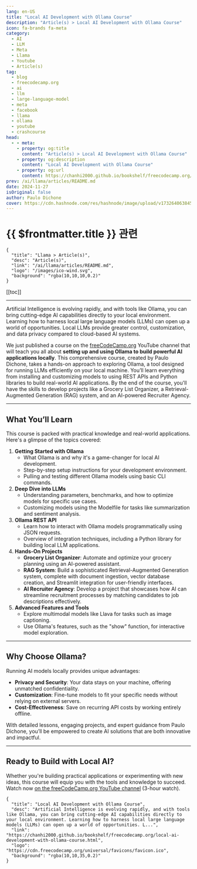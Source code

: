 ```yaml
---
lang: en-US
title: "Local AI Development with Ollama Course"
description: "Article(s) > Local AI Development with Ollama Course"
icon: fa-brands fa-meta
category:
  - AI
  - LLM
  - Meta
  - Llama
  - Youtube
  - Article(s)
tag:
  - blog
  - freecodecamp.org
  - ai
  - llm
  - large-language-model
  - meta
  - facebook
  - llama
  - ollama
  - youtube
  - crashcourse
head:
  - - meta:
    - property: og:title
      content: "Article(s) > Local AI Development with Ollama Course"
    - property: og:description
      content: "Local AI Development with Ollama Course"
    - property: og:url
      content: https://chanhi2000.github.io/bookshelf/freecodecamp.org/local-ai-development-with-ollama-course.html
prev: /ai/llama/articles/README.md
date: 2024-11-27
isOriginal: false
author: Paulo Dichone
cover: https://cdn.hashnode.com/res/hashnode/image/upload/v1732640638451/ecee4cf1-efb6-41cc-823b-4808bc1670df.jpeg
---
```


# {{ $frontmatter.title }} 관련

```component VPCard
{
  "title": "Llama > Article(s)",
  "desc": "Article(s)",
  "link": "/ai/llama/articles/README.md",
  "logo": "/images/ico-wind.svg",
  "background": "rgba(10,10,10,0.2)"
}
```

[[toc]]

---

<SiteInfo
  name="Local AI Development with Ollama Course"
  desc="Artificial Intelligence is evolving rapidly, and with tools like Ollama, you can bring cutting-edge AI capabilities directly to your local environment. Learning how to harness local large language models (LLMs) can open up a world of opportunities. L..."
  url="https://freecodecamp.org/news/local-ai-development-with-ollama-course"
  logo="https://cdn.freecodecamp.org/universal/favicons/favicon.ico"
  preview="https://cdn.hashnode.com/res/hashnode/image/upload/v1732640638451/ecee4cf1-efb6-41cc-823b-4808bc1670df.jpeg"/>

Artificial Intelligence is evolving rapidly, and with tools like Ollama, you can bring cutting-edge AI capabilities directly to your local environment. Learning how to harness local large language models (LLMs) can open up a world of opportunities. Local LLMs provide greater control, customization, and data privacy compared to cloud-based AI systems.

We just published a course on the [<FontIcon icon="fa-brands fa-free-code-camp"/>freeCodeCamp.org](http://freeCodeCamp.org) YouTube channel that will teach you all about **setting up and using Ollama to build powerful AI applications locally**. This comprehensive course, created by Paulo Dichone, takes a hands-on approach to exploring Ollama, a tool designed for running LLMs efficiently on your local machine. You’ll learn everything from installing and customizing models to using REST APIs and Python libraries to build real-world AI applications. By the end of the course, you'll have the skills to develop projects like a Grocery List Organizer, a Retrieval-Augmented Generation (RAG) system, and an AI-powered Recruiter Agency.

---

## What You’ll Learn

This course is packed with practical knowledge and real-world applications. Here's a glimpse of the topics covered:

1. **Getting Started with Ollama**
    - What Ollama is and why it's a game-changer for local AI development.
    - Step-by-step setup instructions for your development environment.
    - Pulling and testing different Ollama models using basic CLI commands.
2. **Deep Dive into LLMs**
    - Understanding parameters, benchmarks, and how to optimize models for specific use cases.
    - Customizing models using the Modelfile for tasks like summarization and sentiment analysis.
3. **Ollama REST API**
    - Learn how to interact with Ollama models programmatically using JSON requests.
    - Overview of integration techniques, including a Python library for building local LLM applications.
4. **Hands-On Projects**
    - **Grocery List Organizer**: Automate and optimize your grocery planning using an AI-powered assistant.
    - **RAG System**: Build a sophisticated Retrieval-Augmented Generation system, complete with document ingestion, vector database creation, and Streamlit integration for user-friendly interfaces.
    - **AI Recruiter Agency**: Develop a project that showcases how AI can streamline recruitment processes by matching candidates to job descriptions effectively.
5. **Advanced Features and Tools**
    - Explore multimodal models like Llava for tasks such as image captioning.
    - Use Ollama's features, such as the "show" function, for interactive model exploration.

---

## Why Choose Ollama?

Running AI models locally provides unique advantages:

- **Privacy and Security**: Your data stays on your machine, offering unmatched confidentiality.
- **Customization**: Fine-tune models to fit your specific needs without relying on external servers.
- **Cost-Effectiveness**: Save on recurring API costs by working entirely offline.

With detailed lessons, engaging projects, and expert guidance from Paulo Dichone, you’ll be empowered to create AI solutions that are both innovative and impactful.

---

## Ready to Build with Local AI?

Whether you're building practical applications or experimenting with new ideas, this course will equip you with the tools and knowledge to succeed. Watch now [on the freeCodeCamp.org YouTube channel](https://youtu.be/GWB9ApTPTv4) (3-hour watch).

<VidStack src="youtube/GWB9ApTPTv4" />

<!-- TODO: add ARTICLE CARD -->
```component VPCard
{
  "title": "Local AI Development with Ollama Course",
  "desc": "Artificial Intelligence is evolving rapidly, and with tools like Ollama, you can bring cutting-edge AI capabilities directly to your local environment. Learning how to harness local large language models (LLMs) can open up a world of opportunities. L...",
  "link": "https://chanhi2000.github.io/bookshelf/freecodecamp.org/local-ai-development-with-ollama-course.html",
  "logo": "https://cdn.freecodecamp.org/universal/favicons/favicon.ico",
  "background": "rgba(10,10,35,0.2)"
}
```
